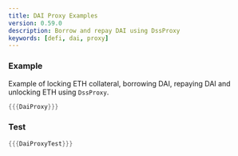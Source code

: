 ```yaml
---
title: DAI Proxy Examples
version: 0.59.0
description: Borrow and repay DAI using DssProxy
keywords: [defi, dai, proxy]
---
```


### Example

Example of locking ETH collateral, borrowing DAI, repaying DAI and unlocking ETH using `DssProxy`.

```rust
{{{DaiProxy}}}
```

### Test

```rust
{{{DaiProxyTest}}}
```
